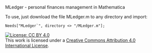 
MLedger - personal finances management in Mathematica

To use, just download the file MLedger.m to any directory and import:

    Needs["MLedger`", directory <> "/MLedger.m"];


[![License: CC BY 4.0](https://i.creativecommons.org/l/by/4.0/88x31.png)](https://creativecommons.org/licenses/by/4.0/) <br />
This work is licensed under a [Creative Commons Attribution 4.0 International License](https://creativecommons.org/licenses/by/4.0/).
